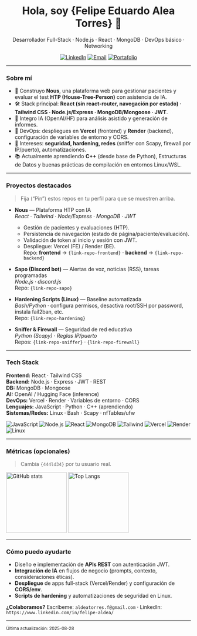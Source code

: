 <!-- PERFIL: https://github.com/{tu-usuario}/{tu-usuario} -->
<!-- Reemplaza TODO lo que esté entre {llaves} -->

<h1 align="center">Hola, soy {Felipe Eduardo Alea Torres} 👋</h1>
<p align="center">
  Desarrollador Full-Stack · Node.js · React · MongoDB · DevOps básico · Networking
</p>

<p align="center">
  <a href="https://www.linkedin.com/in/{tu-linkedin}/"><img alt="LinkedIn" src="https://img.shields.io/badge/LinkedIn-{Tu_Usuario}-blue?logo=linkedin"></a>
  <a href="mailto:{tu-email}@example.com"><img alt="Email" src="https://img.shields.io/badge/Email-Contactar-informational?logo=gmail"></a>
  <a href="https://{tu-dominio-o-portfolio}"><img alt="Portafolio" src="https://img.shields.io/badge/Portafolio-Ver%20sitio-black?logo=firefoxbrowser"></a>
</p>

---

### Sobre mí
- 🧠 Construyo **Nous**, una plataforma web para gestionar pacientes y evaluar el test **HTP (House-Tree-Person)** con asistencia de IA.  
- 🛠️ Stack principal: **React (sin react-router, navegación por estado) · Tailwind CSS · Node.js/Express · MongoDB/Mongoose · JWT**.  
- 🤖 Integro IA (OpenAI/HF) para análisis asistido y generación de informes.  
- 🚀 DevOps: despliegues en **Vercel** (frontend) y **Render** (backend), configuración de variables de entorno y CORS.  
- 🔐 Intereses: **seguridad, hardening, redes** (sniffer con Scapy, firewall por IP/puerto), automatizaciones.  
- 📚 Actualmente aprendiendo **C++** (desde base de Python), Estructuras de Datos y buenas prácticas de compilación en entornos Linux/WSL.

---

### Proyectos destacados
> Fija (“Pin”) estos repos en tu perfil para que se muestren arriba.

- **Nous** — Plataforma HTP con IA  
  _React · Tailwind · Node/Express · MongoDB · JWT_  
  - Gestión de pacientes y evaluaciones (HTP).  
  - Persistencia de navegación (estado de página/paciente/evaluación).  
  - Validación de token al inicio y sesión con JWT.  
  - Despliegue: Vercel (FE) / Render (BE).  
  Repo: **frontend** → `{link-repo-frontend}` · **backend** → `{link-repo-backend}`

- **Sapo (Discord bot)** — Alertas de voz, noticias (RSS), tareas programadas  
  _Node.js · discord.js_  
  Repo: `{link-repo-sapo}`

- **Hardening Scripts (Linux)** — Baseline automatizada  
  _Bash/Python_ · configura permisos, desactiva root/SSH por password, instala fail2ban, etc.  
  Repo: `{link-repo-hardening}`

- **Sniffer & Firewall** — Seguridad de red educativa  
  _Python (Scapy) · Reglas IP/puerto_  
  Repos: `{link-repo-sniffer}` · `{link-repo-firewall}`

---

### Tech Stack
**Frontend:** React · Tailwind CSS  
**Backend:** Node.js · Express · JWT · REST  
**DB:** MongoDB · Mongoose  
**AI:** OpenAI / Hugging Face (inference)  
**DevOps:** Vercel · Render · Variables de entorno · CORS  
**Lenguajes:** JavaScript · Python · C++ (aprendiendo)  
**Sistemas/Redes:** Linux · Bash · Scapy · nfTables/ufw

<p>
  <img alt="JavaScript" src="https://img.shields.io/badge/JS-ES202x-informational?logo=javascript">
  <img alt="Node.js" src="https://img.shields.io/badge/Node.js-Express-success?logo=node.js">
  <img alt="React" src="https://img.shields.io/badge/React-18-blue?logo=react">
  <img alt="MongoDB" src="https://img.shields.io/badge/MongoDB-Mongoose-brightgreen?logo=mongodb">
  <img alt="Tailwind" src="https://img.shields.io/badge/Tailwind-CSS-38B2AC?logo=tailwindcss&logoColor=white">
  <img alt="Vercel" src="https://img.shields.io/badge/Vercel-Deploy-black?logo=vercel">
  <img alt="Render" src="https://img.shields.io/badge/Render-Deploy-46E3B7?logo=render">
  <img alt="Linux" src="https://img.shields.io/badge/Linux-Bash-informational?logo=linux">
</p>

---

### Métricas (opcionales)
> Cambia `{444ld34}` por tu usuario real.

<p>
  <img height="165" src="https://github-readme-stats.vercel.app/api?username={tu-usuario}&show_icons=true&hide_title=true&count_private=true" alt="GitHub stats" />
  <img height="165" src="https://github-readme-stats.vercel.app/api/top-langs/?username={tu-usuario}&layout=compact&langs_count=8" alt="Top Langs" />
</p>

---

### Cómo puedo ayudarte
- Diseño e implementación de **APIs REST** con autenticación JWT.  
- **Integración de IA** en flujos de negocio (prompts, contexto, consideraciones éticas).  
- **Despliegue** de apps full-stack (Vercel/Render) y configuración de **CORS/env**.  
- **Scripts de hardening** y automatizaciones de seguridad en Linux.  

**¿Colaboramos?** Escríbeme: `aldeatorres.f@gmail.com` · LinkedIn: `https://www.linkedin.com/in/felipe-aldea/`

---

<sub>Última actualización: 2025-08-28</sub>
